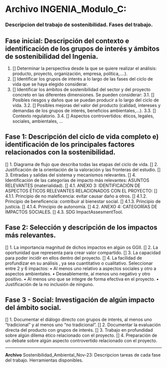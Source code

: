 # Archivo INGENIA_Modulo_C:
### Descripcion del trabajo de sostenibilidad. Fases del trabajo.

## Fase inicial: Descripción del contexto e identificación de los grupos de interés y ámbitos de sostenibilidad del Ingenia.
1. [] Determinar la perspectiva desde la que se quiere realizar el análisis: producto, proyecto, organización, empresa, política,….).
2. [] Identificar los grupos de interés a lo largo de las fases del ciclo de vida que se haya elegido considerar.
3. [] Identificar los ámbitos de sostenibilidad del sector y del proyecto concreto en las diferentes dimensiones. Se pueden considerar:
   3.1. [] Posibles riesgos y daños que se puedan producir a lo largo del ciclo de vida.
   3.2. [] Posibles mejoras del valor del producto (calidad, intereses y demandas de los grupos de interés, beneficios ambientales,...).
   3.3. [] Contexto regulatorio.
   3.4. [] Aspectos controvertidos: éticos, legales, sociales, ambientales, ...

## Fase 1: Descripción del ciclo de vida completo e) identificación de los principales factores relacionados con la sostenibilidad.
[]  1. Diagrama de flujo que describa todas las etapas del ciclo de vida.
[]  2. Justificación de la orientación de la valoración y las fronteras del estudio.
[]  3. Entradas y salidas del sistema y mecanismos relevantes.
[]  4. Identificación de las categorías de impacto más relevantes: ASUNTOS RELEVANTES (materialidad).
[]    4.1. ANEXO 3: IDENTIFICACIÓN DE ASPECTOS ÉTICOS RELEVANTES RELACIONADOS CON EL PROYECTO:
[]      4.1.1. Principio de no maleficencia: evitar causar daño a otros.
[]      4.1.2. Principio de beneficencia: contribuir al bienestar social.
[]      4.1.3. Principio de justicia.
[]      4.1.4. Principio de autonomía.
[]    4.2. ANEXO 4: CATEGORÍAS DE IMPACTOS SOCIALES.
[]    4.3. SDG ImpactAssesmentTool.

## Fase 2: Selección y descripción de los impactos más relevantes.
[]  1. La importancia magnitud de dichos impactos en algún os GGII.
[]  2. La oportunidad que representa para crear valor compartido.
[]  3. La capacidad para poder incidir en ellos dentro del proyecto.
[]  4. La facilidad de profundizar en su análisis , ya sea cuantitativo o cualitativo.
  Seleccionar entre 2 y 6 impactos:
    • Al menos uno relativo a aspectos sociales y otro a aspectos ambientales.
    • Deseablemente, al menos uno negativo y otro positivo.
    • Al menos uno que se integre de forma efectiva en el proyecto.
    • Justificación de la no inclusión de ninguno.

## Fase 3 - Social: Investigación de algún impacto del ámbito social.
[]  1. Documentar el diálogo directo con grupos de interés, al menos uno “tradicional” y al menos uno “no tradicional”.
[]  2. Documentar la evaluación directa del producto con grupos de interés.
[]  3. Trabajo en profundidad sobre algún dilema ético relacionado con el proyecto.
[]  4. Preparación de un debate sobre algún aspecto controvertido relacionado con el proyecto.

------------------------------------------------------------------------------------------------------------------------

**Archivo** Sostenibilidad_Ambiental_Nov-23: Descripcion tareas de cada fase del trabajo. Herramientas disponibles.
